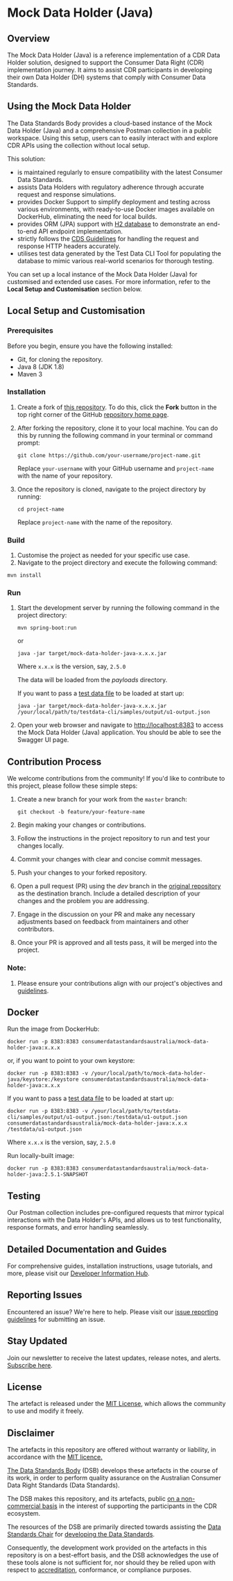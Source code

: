 # Mock Data Holder (Java)

## Overview

The Mock Data Holder (Java) is a reference implementation of a CDR Data Holder solution, designed to support the Consumer Data Right (CDR) implementation journey. It aims to assist CDR participants in developing their own Data Holder (DH) systems that comply with Consumer Data Standards.

## **Using the** Mock Data Holder

The Data Standards Body provides a cloud-based instance of the Mock Data Holder (Java) and a comprehensive Postman collection in a public workspace. Using this setup, users can to easily interact with and explore CDR APIs using the collection without local setup.

This solution:

- is maintained regularly to ensure compatibility with the latest Consumer Data Standards.
- assists Data Holders with regulatory adherence through accurate request and response simulations.
- provides Docker Support to simplify deployment and testing across various environments, with ready-to-use Docker images available on DockerHub, eliminating the need for local builds.
- provides ORM (JPA) support with [H2 database](https://www.h2database.com/html/main.html) to demonstrate an end-to-end API endpoint implementation.
- strictly follows the [CDS Guidelines](https://consumerdatastandardsaustralia.github.io/standards/#http-headers) for handling the request and response HTTP headers accurately.
- utilises test data generated by the Test Data CLI Tool for populating the database to mimic various real-world scenarios for thorough testing.

You can set up a local instance of the Mock Data Holder (Java) for customised and extended use cases. For more information, refer to the **Local Setup and Customisation** section below.

## Local Setup and Customisation

### Prerequisites

Before you begin, ensure you have the following installed:

- Git, for cloning the repository.
- Java 8 (JDK 1.8)
- Maven 3

### Installation

1. Create a fork of [this repository](https://github.com/ConsumerDataStandardsAustralia/mock-data-holder-java/). To do this, click the **Fork** button in the top right corner of the GitHub [repository home page](https://github.com/ConsumerDataStandardsAustralia/mock-data-holder-java/).

2. After forking the repository, clone it to your local machine. You can do this by running the following command in your terminal or command prompt:

    ```shell
    git clone https://github.com/your-username/project-name.git
    ```

   Replace `your-username` with your GitHub username and `project-name` with the name of your repository.

3. Once the repository is cloned, navigate to the project directory by running:

    ```
    cd project-name
    ```

   Replace `project-name` with the name of the repository.


### Build

1. Customise the project as needed for your specific use case.
2. Navigate to the project directory and execute the following command:

```shell
mvn install
```

### Run

1. Start the development server by running the following command in the project directory:

    ```shell
    mvn spring-boot:run
    ```

   or

    ```
    java -jar target/mock-data-holder-java-x.x.x.jar
    ```

   Where `x.x.x` is the version, say, `2.5.0`

   The data will be loaded from the *payloads* directory.

   If you want to pass a [test data file](https://github.com/ConsumerDataStandardsAustralia/testdata-cli) to be loaded at start up:

    ```
    java -jar target/mock-data-holder-java-x.x.x.jar /your/local/path/to/testdata-cli/samples/output/u1-output.json
    ```

2. Open your web browser and navigate to [http://localhost:8383](http://localhost:8383) to access the Mock Data Holder (Java) application. You should be able to see the Swagger UI page.

## Contribution Process

We welcome contributions from the community! If you'd like to contribute to this project, please follow these simple steps:

1. Create a new branch for your work from the `master` branch:

    ```
    git checkout -b feature/your-feature-name
    ```

2. Begin making your changes or contributions.
3. Follow the instructions in the project repository to run and test your changes locally.
4. Commit your changes with clear and concise commit messages.
5. Push your changes to your forked repository.
6. Open a pull request (PR) using the _dev_ branch in the [original repository](https://github.com/ConsumerDataStandardsAustralia/mock-data-holder-java/) as the destination branch. Include a detailed description of your changes and the problem you are addressing.
7. Engage in the discussion on your PR and make any necessary adjustments based on feedback from maintainers and other contributors.
8. Once your PR is approved and all tests pass, it will be merged into the project.

### Note:

1. Please ensure your contributions align with our project's objectives and [guidelines](https://d61cds.notion.site/Contribution-Guidelines-8b99d030fea946668fbc75444197e68b?pvs=4).

## Docker

Run the image from DockerHub:

```
docker run -p 8383:8383 consumerdatastandardsaustralia/mock-data-holder-java:x.x.x
```

or, if you want to point to your own keystore:

```
docker run -p 8383:8383 -v /your/local/path/to/mock-data-holder-java/keystore:/keystore consumerdatastandardsaustralia/mock-data-holder-java:x.x.x
```

If you want to pass a [test data file](https://github.com/ConsumerDataStandardsAustralia/testdata-cli) to be loaded at start up:

```
docker run -p 8383:8383 -v /your/local/path/to/testdata-cli/samples/output/u1-output.json:/testdata/u1-output.json consumerdatastandardsaustralia/mock-data-holder-java:x.x.x /testdata/u1-output.json
```

Where `x.x.x` is the version, say, `2.5.0`

Run locally-built image:

```
docker run -p 8383:8383 consumerdatastandardsaustralia/mock-data-holder-java:2.5.1-SNAPSHOT
```

## Testing

Our Postman collection includes pre-configured requests that mirror typical interactions with the Data Holder's APIs, and allows us to test functionality, response formats, and error handling seamlessly.

## Detailed Documentation and Guides

For comprehensive guides, installation instructions, usage tutorials, and more, please visit our [Developer Information Hub](https://www.notion.so/dev-cds-gov-au-5211fb564b3e4e7f9792d1b6f88fe5df?pvs=21).

## Reporting Issues

Encountered an issue? We're here to help. Please visit our [issue reporting guidelines](https://d61cds.notion.site/Issue-Reporting-Guidelines-71a329a0658c4b69a232eab95822509b?pvs=4) for submitting an issue.

## Stay Updated

Join our newsletter to receive the latest updates, release notes, and alerts. [Subscribe here](https://consumerdatastandards.us18.list-manage.com/subscribe?u=fb3bcb1ec5662d9767ab3c414&id=a4414b3906).

## License

The artefact is released under the [MIT License](https://github.com/ConsumerDataRight/mock-register/blob/main/LICENSE), which allows the community to use and modify it freely.

## Disclaimer

The artefacts in this repository are offered without warranty or liability, in accordance with the [MIT licence.](https://github.com/ConsumerDataStandardsAustralia/mock-data-holder-java/blob/master/LICENSE)

[The Data Standards Body](https://www.csiro.au/en/News/News-releases/2018/Data61-appointed-to-Data-Standards-Body-role) (DSB) develops these artefacts in the course of its work, in order to perform quality assurance on the Australian Consumer Data Right Standards (Data Standards).

The DSB makes this repository, and its artefacts, public [on a non-commercial basis](https://github.com/ConsumerDataStandardsAustralia/mock-data-holder-java/blob/master/LICENSE) in the interest of supporting the participants in the CDR ecosystem.

The resources of the DSB are primarily directed towards assisting the [Data Standards Chair](https://consumerdatastandards.gov.au/about/) for [developing the Data Standards](https://github.com/ConsumerDataStandardsAustralia/standards).

Consequently, the development work provided on the artefacts in this repository is on a best-effort basis, and the DSB acknowledges the use of these tools alone is not sufficient for, nor should they be relied upon with respect to [accreditation](https://www.accc.gov.au/focus-areas/consumer-data-right-cdr-0/cdr-draft-accreditation-guidelines), conformance, or compliance purposes.
